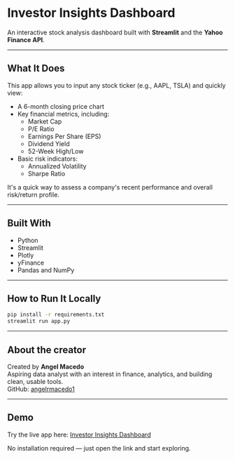 # Investor Insights Dashboard

An interactive stock analysis dashboard built with **Streamlit** and the **Yahoo Finance API**.

---

## What It Does

This app allows you to input any stock ticker (e.g., AAPL, TSLA) and quickly view:

- A 6-month closing price chart
- Key financial metrics, including:
  - Market Cap
  - P/E Ratio
  - Earnings Per Share (EPS)
  - Dividend Yield
  - 52-Week High/Low
- Basic risk indicators:
  - Annualized Volatility
  - Sharpe Ratio

It's a quick way to assess a company's recent performance and overall risk/return profile.

---

## Built With

- Python  
- Streamlit  
- Plotly  
- yFinance  
- Pandas and NumPy

---

## How to Run It Locally

```bash
pip install -r requirements.txt
streamlit run app.py
```

---

## About the creator
Created by **Angel Macedo**  
Aspiring data analyst with an interest in finance, analytics, and building clean, usable tools.  
GitHub: [angelrmacedo1](https://github.com/angelrmacedo1)

---

## Demo
Try the live app here: [Investor Insights Dashboard](https://investor-dashboard-4nlzjfkbdvuluefodmdpv6.streamlit.app/)

No installation required — just open the link and start exploring.
